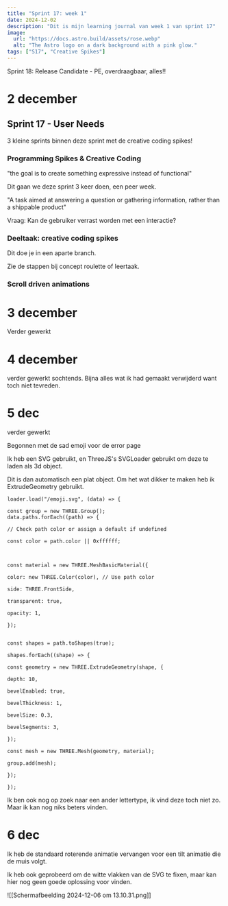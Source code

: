 ```yaml
---
title: "Sprint 17: week 1"
date: 2024-12-02
description: "Dit is mijn learning journal van week 1 van sprint 17"
image:
  url: "https://docs.astro.build/assets/rose.webp"
  alt: "The Astro logo on a dark background with a pink glow."
tags: ["S17", "Creative Spikes"]
---
```


Sprint 18: Release Candidate - PE, overdraagbaar, alles!!
# 2 december

## Sprint 17 - User Needs

3 kleine sprints binnen deze sprint met de creative coding spikes!

### Programming Spikes & Creative Coding

"the goal is to create something expressive instead of functional"

Dit gaan we deze sprint 3 keer doen, een peer week.

"A task aimed at answering a question or gathering information, rather than a shippable product"

Vraag: Kan de gebruiker verrast worden met een interactie?

### Deeltaak: creative coding spikes

Dit doe je in een aparte branch.

Zie de stappen bij concept roulette of leertaak.

### Scroll driven animations


# 3 december

Verder gewerkt

# 4 december

verder gewerkt sochtends. Bijna alles wat ik had gemaakt verwijderd want toch niet tevreden.

# 5 dec

verder gewerkt

Begonnen met de sad emoji voor de error page

Ik heb een SVG gebruikt, en ThreeJS's SVGLoader gebruikt om deze te laden als 3d object. 

Dit is dan automatisch een plat object. Om het wat dikker te maken heb ik ExtrudeGeometry gebruikt.


```
loader.load("/emoji.svg", (data) => {

const group = new THREE.Group();
data.paths.forEach((path) => {

// Check path color or assign a default if undefined

const color = path.color || 0xffffff;

  

const material = new THREE.MeshBasicMaterial({

color: new THREE.Color(color), // Use path color

side: THREE.FrontSide,

transparent: true,

opacity: 1,

});


const shapes = path.toShapes(true);  

shapes.forEach((shape) => {

const geometry = new THREE.ExtrudeGeometry(shape, {

depth: 10,

bevelEnabled: true,

bevelThickness: 1,

bevelSize: 0.3,

bevelSegments: 3,

});

const mesh = new THREE.Mesh(geometry, material);

group.add(mesh);

});

});
```


Ik ben ook nog op zoek naar een ander lettertype, ik vind deze toch niet zo. Maar ik kan nog niks beters vinden.

# 6 dec


Ik heb de standaard roterende animatie vervangen voor een tilt animatie die de muis volgt. 

Ik heb ook geprobeerd om de witte vlakken van de SVG te fixen, maar kan hier nog geen goede oplossing voor vinden.


![[Scherm­afbeelding 2024-12-06 om 13.10.31.png]]